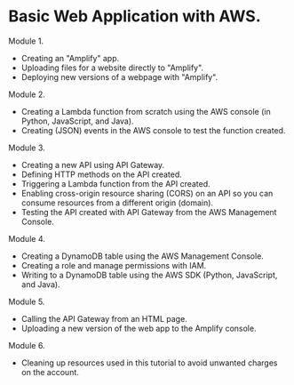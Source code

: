 # Basic Web Application with AWS.

Module 1.
- Creating an "Amplify" app.
- Uploading files for a website directly to "Amplify".
- Deploying new versions of a webpage with "Amplify".


Module 2.
- Creating a Lambda function from scratch using the AWS console (in Python, JavaScript, and Java).
- Creating (JSON) events in the AWS console to test the function created.

Module 3.
- Creating a new API using API Gateway.
- Defining HTTP methods on the API created.
- Triggering a Lambda function from the API created.
- Enabling cross-origin resource sharing (CORS) on an API so you can consume resources from a different origin (domain).
- Testing the API created with API Gateway from the AWS Management Console.

Module 4.
- Creating a DynamoDB table using the AWS Management Console.
- Creating a role and manage permissions with IAM.
- Writing to a DynamoDB table using the AWS SDK (Python, JavaScript, and Java).

Module 5.
- Calling the API Gateway from an HTML page.
- Uploading a new version of the web app to the Amplify console.

Module 6.
- Cleaning up resources used in this tutorial to avoid unwanted charges on the account.
